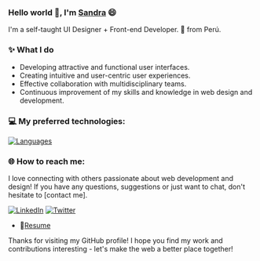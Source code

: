 ### Hello world 👋, I'm [Sandra](https://github.com/SandraLuque) 😄
<p>
I'm a self-taught UI Designer + Front-end Developer.  🚀 from Perú.

### ✨ What I do

- Developing attractive and functional user interfaces.
- Creating intuitive and user-centric user experiences.
- Effective collaboration with multidisciplinary teams.
- Continuous improvement of my skills and knowledge in web design and development.
  
### 💻 My preferred technologies:
[![Languages](https://skillicons.dev/icons?i=html,css,js,astro,angular,react,materialui,sass,figma,xd,ai)](https://skillicons.dev)

### 🌐 How to reach me:

I love connecting with others passionate about web development and design! If you have any questions, suggestions or just want to chat, don't hesitate to [contact me].

[![LinkedIn](https://img.shields.io/badge/LinkedIn-%230077B5.svg?logo=linkedin&logoColor=white)](https://www.linkedin.com/in/sandrachambiluque/) 
[![Twitter](https://img.shields.io/badge/Twitter-%231DA1F2.svg?logo=Twitter&logoColor=white)](https://twitter.com/sandraChamLuque)
- 📝[Resume](https://drive.google.com/file/d/1rClCQGHE4LVi5qaXd6aLNmg3QxRip9gG/view?usp=share_link)

Thanks for visiting my GitHub profile! I hope you find my work and contributions interesting - let's make the web a better place together!
